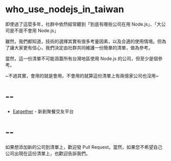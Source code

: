 # who_use_nodejs_in_taiwan

即使過了這麼多年，社群中依然經常聽到「到底有哪些公司在用 Node.js」、「大公司是不是不會用 Node.js」

雖然，我們都知道，技術的選擇其實有很多考量因素，以及合適的使用情境。但為了讓大家更有信心，我們決定由社群共同維護一份簡單的清單，做為參考。

當然，這一份清單不可能涵蓋所有台灣地區使用 Node.js 的公司，但至少是個參考。

~不過其實，會用的就是會用，不會用的就算這份清單上有兩億家公司也沒用~

# --

- [Eatgether](https://eatgether.com/) - 新創聚餐交友平台



# --

如果想添加新的公司到清單上，歡迎發 Pull Request。當然，如果您不希望自己公司出現在這份清單上，也歡迎告訴我們。


